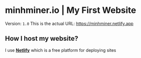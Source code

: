 # minhminer.io | My First Website

Version: `1.0` 
This is the actual URL: https://minhminer.netlify.app

## How I host my website?
I use [**Netlify**](https://netlify.com) which is a free platform for deploying sites 


